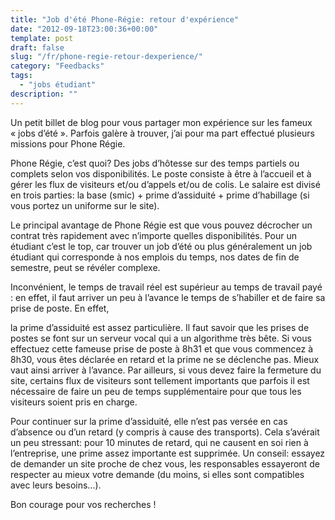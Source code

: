 ```yaml
---
title: "Job d'été Phone-Régie: retour d'expérience"
date: "2012-09-18T23:00:36+00:00"
template: post
draft: false
slug: "/fr/phone-regie-retour-dexperience/"
category: "Feedbacks"
tags:
  - "jobs étudiant"
description: ""
---
```

Un petit billet de blog pour vous partager mon expérience sur les fameux « jobs d&rsquo;été ». Parfois galère à trouver, j&rsquo;ai pour ma part effectué plusieurs missions pour Phone Régie.

Phone Régie, c&rsquo;est quoi? Des jobs d&rsquo;hôtesse sur des temps partiels ou complets selon vos disponibilités. Le poste consiste à être à l&rsquo;accueil et à gérer les flux de visiteurs et/ou d&rsquo;appels et/ou de colis. Le salaire est divisé en trois parties: la base (smic) + prime d&rsquo;assiduité + prime d&rsquo;habillage (si vous portez un uniforme sur le site).

Le principal avantage de Phone Régie est que vous pouvez décrocher un contrat très rapidement avec n&rsquo;importe quelles disponibilités. Pour un étudiant c&rsquo;est le top, car trouver un job d&rsquo;été ou plus généralement un job étudiant qui corresponde à nos emplois du temps, nos dates de fin de semestre, peut se révéler complexe.

Inconvénient, le temps de travail réel est supérieur au temps de travail payé : en effet, il faut arriver un peu à l&rsquo;avance le temps de s&rsquo;habiller et de faire sa prise de poste. En effet,
  
la prime d&rsquo;assiduité est assez particulière. Il faut savoir que les prises de postes se font sur un serveur vocal qui a un algorithme très bête. Si vous effectuez cette fameuse prise de poste à 8h31 et que vous commencez à 8h30, vous êtes déclarée en retard et la prime ne se déclenche pas. Mieux vaut ainsi arriver à l&rsquo;avance. Par ailleurs, si vous devez faire la fermeture du site, certains flux de visiteurs sont tellement importants que parfois il est nécessaire de faire un peu de temps supplémentaire pour que tous les visiteurs soient pris en charge.

Pour continuer sur la prime d&rsquo;assiduité, elle n&rsquo;est pas versée en cas d&rsquo;absence ou d&rsquo;un retard (y compris à cause des transports). Cela s&rsquo;avérait un peu stressant: pour 10 minutes de retard, qui ne causent en soi rien à l&rsquo;entreprise, une prime assez importante est supprimée. Un conseil: essayez de demander un site proche de chez vous, les responsables essayeront de respecter au mieux votre demande (du moins, si elles sont compatibles avec leurs besoins&#8230;).

Bon courage pour vos recherches !

<!-- AddThis Advanced Settings generic via filter on the_content -->

<!-- AddThis Share Buttons generic via filter on the_content -->